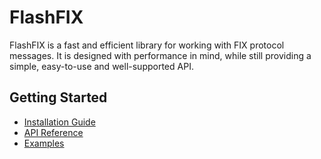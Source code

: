 # FlashFIX

FlashFIX is a fast and efficient library for working with FIX protocol messages. It is designed with performance in mind, while still providing a simple, easy-to-use and well-supported API.

## Getting Started

- [Installation Guide](building-and-testing/installation.md)
- [API Reference](api-reference/deserialization.md)
- [Examples](examples.md)
